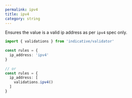 ```yaml
---
permalink: ipv4
title: ipv4
category: string
---
```


Ensures the value is a valid ip address as per `ipv4` spec only.
 
```ts
import { validations } from 'indicative/validator'
 
const rules = {
  ip_address: 'ipv4'
}
 
// or
const rules = {
  ip_address: [
    validations.ipv4()
  ]
}
```